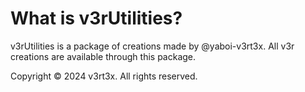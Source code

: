 # What is v3rUtilities?

v3rUtilities is a package of creations made by @yaboi-v3rt3x. All v3r creations are available through this package.

Copyright © 2024 v3rt3x. All rights reserved.
